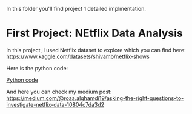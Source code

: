 
In this folder you'll find project 1 detailed implmentation.


# First Project: NEtflix Data Analysis
In this project, I used Netflix dataset to explore which you can find here:
https://www.kaggle.com/datasets/shivamb/netflix-shows 

Here is the python code: 


[Python code](Project%201.ipynb)

And here you can check my medium post:
https://medium.com/@roaa.alghamdi19/asking-the-right-questions-to-investigate-netflix-data-10804c7da3d2 

